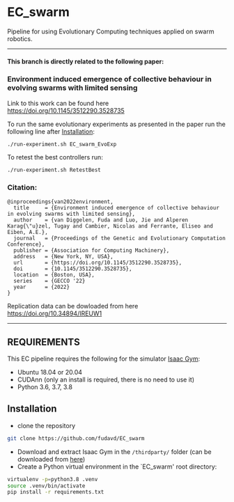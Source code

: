 # EC_swarm
Pipeline for using Evolutionary Computing techniques applied on swarm robotics.

------
#### This branch is directly related to the following paper:
### Environment induced emergence of collective behaviour in evolving swarms with limited sensing

Link to this work can be found here
https://doi.org/10.1145/3512290.3528735

To run the same evolutionary experiments as presented in the paper run the following line after [Installation](#installation):

```
./run-experiment.sh EC_swarm_EvoExp
```

To retest the best controllers run:
```
./run-experiment.sh RetestBest
```


### Citation:
```
@inproceedings{van2022environment,
  title     = {Environment induced emergence of collective behaviour in evolving swarms with limited sensing},
  author    = {van Diggelen, Fuda and Luo, Jie and Alperen Karag{\"u}zel, Tugay and Cambier, Nicolas and Ferrante, Eliseo and Eiben, A.E.},
  journal   = {Proceedings of the Genetic and Evolutionary Computation Conference},
  publisher = {Association for Computing Machinery},
  address   = {New York, NY, USA},
  url       = {https://doi.org/10.1145/3512290.3528735},
  doi       = {10.1145/3512290.3528735},
  location  = {Boston, USA},
  series    = {GECCO '22}
  year      = {2022}
}
```

Replication data can be dowloaded from here https://doi.org/10.34894/IREUW1

---
REQUIREMENTS
------------

This EC pipeline requires the following for the simulator [Isaac Gym](https://developer.nvidia.com/isaac-gym):
* Ubuntu 18.04 or 20.04
* CUDAnn (only an install is required, there is no need to use it)
* Python 3.6, 3.7, 3.8

## Installation
- clone the repository
```bash
git clone https://github.com/fudavd/EC_swarm
```

- Download and extract Isaac Gym in the `/thirdparty/` folder (can be downloaded from [here](https://developer.nvidia.com/isaac-gym))
- Create a Python virtual environment in the `EC_swarm' root directory:
```bash
virtualenv -p=python3.8 .venv
source .venv/bin/activate
pip install -r requirements.txt
```


